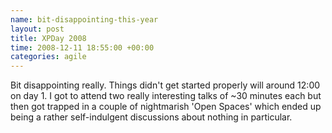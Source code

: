 ```yaml
---
name: bit-disappointing-this-year
layout: post
title: XPDay 2008
time: 2008-12-11 18:55:00 +00:00
categories: agile
---
```


Bit disappointing really. Things didn't get started properly will around 12:00 on day 1. I got to attend two really interesting talks of ~30 minutes each but then got trapped in a couple of nightmarish 'Open Spaces' which ended up being a rather self-indulgent discussions about nothing in particular.
  


